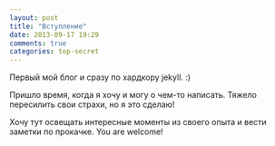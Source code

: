 ```yaml
---
layout: post
title: "Вступление"
date: 2013-09-17 19:29
comments: true
categories: top-secret
---
```


Первый мой блог и сразу по хардкору jekyll. :)
 <!--more-->

Пришло время, когда я хочу и могу о чем-то написать. Тяжело пересилить свои страхи, но я это сделаю!

Хочу тут освещать интересные моменты из своего опыта и вести заметки по прокачке. You are welcome!